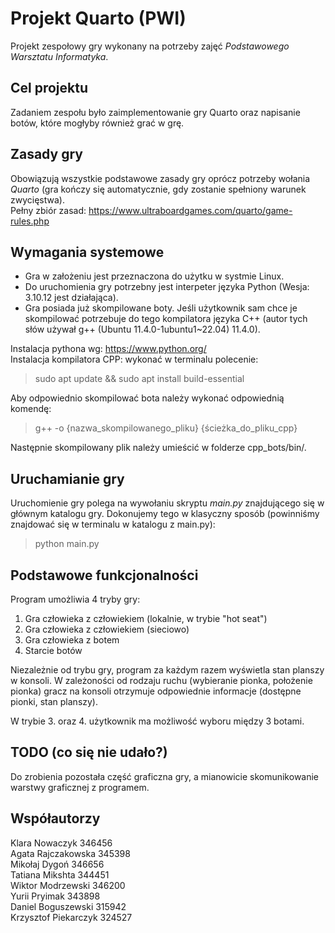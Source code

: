 # Projekt Quarto (PWI)

Projekt zespołowy gry wykonany na potrzeby zajęć *Podstawowego Warsztatu Informatyka*.

## Cel projektu

Zadaniem zespołu było zaimplementowanie gry Quarto oraz napisanie botów, które mogłyby również
grać w grę.

## Zasady gry

Obowiązują wszystkie podstawowe zasady gry oprócz potrzeby wołania *Quarto*
(gra kończy się automatycznie, gdy zostanie spełniony warunek zwycięstwa). \
Pełny zbiór zasad:
https://www.ultraboardgames.com/quarto/game-rules.php

## Wymagania systemowe

- Gra w założeniu jest przeznaczona do użytku w systmie Linux.
- Do uruchomienia gry potrzebny jest interpeter języka Python (Wesja: 3.10.12 jest działająca).
- Gra posiada już skompilowane boty. 
Jeśli użytkownik sam chce je skompilować potrzebuje do tego kompilatora języka C++ (autor tych słów używał g++ (Ubuntu 11.4.0-1ubuntu1~22.04) 11.4.0).

Instalacja pythona wg: https://www.python.org/ \
Instalacja kompilatora CPP: wykonać w terminalu polecenie:

> sudo apt update && sudo apt install build-essential

Aby odpowiednio skompilować bota należy wykonać odpowiednią komendę:

> g++ -o {nazwa_skompilowanego_pliku} {ścieżka_do_pliku_cpp}

Następnie skompilowany plik należy umieścić w folderze cpp_bots/bin/.

## Uruchamianie gry

Uruchomienie gry polega na wywołaniu skryptu *main.py* znajdującego się w głównym katalogu gry.
Dokonujemy tego w klasyczny sposób (powinniśmy znajdować się w terminalu w katalogu z main.py):

> python main.py

## Podstawowe funkcjonalności

Program umożliwia 4 tryby gry:

1. Gra człowieka z człowiekiem (lokalnie, w trybie "hot seat")
2. Gra człowieka z człowiekiem (sieciowo)
3. Gra człowieka z botem
4. Starcie botów

Niezależnie od trybu gry, program za każdym razem wyświetla stan planszy w konsoli. W zależoności
od rodzaju ruchu (wybieranie pionka, położenie pionka) gracz na konsoli otrzymuje odpowiednie informacje (dostępne pionki, stan planszy).

W trybie 3. oraz 4. użytkownik ma możliwość wyboru między 3 botami.

## TODO (co się nie udało?)

Do zrobienia pozostała część graficzna gry, a mianowicie skomunikowanie warstwy graficznej z programem.

## Współautorzy

Klara Nowaczyk 346456 \
Agata Rajczakowska 345398 \
Mikołaj Dygoń 346656 \
Tatiana Mikshta 344451 \
Wiktor Modrzewski 346200 \
Yurii Pryimak 343898 \
Daniel Boguszewski 315942 \
Krzysztof Piekarczyk 324527
